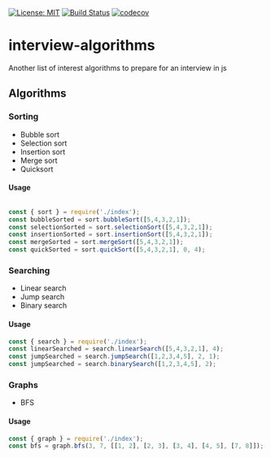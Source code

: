 [![License: MIT](https://img.shields.io/badge/License-MIT-yellow.svg)](https://opensource.org/licenses/MIT)
[![Build Status](https://travis-ci.com/julimen5/interview-algorithms.svg?branch=main)](https://travis-ci.com/julimen5/interview-algorithms)
[![codecov](https://codecov.io/gh/julimen5/interview-algorithms/branch/main/graph/badge.svg?token=CVDFILSM81)](https://codecov.io/gh/julimen5/interview-algorithms)

# interview-algorithms
Another list of interest algorithms to prepare for an interview in js

## Algorithms

### Sorting
* Bubble sort
* Selection sort
* Insertion sort 
* Merge sort
* Quicksort

#### Usage 

```JavaScript

const { sort } = require('./index');
const bubbleSorted = sort.bubbleSort([5,4,3,2,1]);
const selectionSorted = sort.selectionSort([5,4,3,2,1]);
const insertionSorted = sort.insertionSort([5,4,3,2,1]);
const mergeSorted = sort.mergeSort([5,4,3,2,1]);
const quickSorted = sort.quickSort([5,4,3,2,1], 0, 4);

```

### Searching
* Linear search
* Jump search
* Binary search

#### Usage
```JavaScript
const { search } = require('./index');
const linearSearched = search.linearSearch([5,4,3,2,1], 4);
const jumpSearched = search.jumpSearch([1,2,3,4,5], 2, 1);
const jumpSearched = search.binarySearch([1,2,3,4,5], 2);
```

### Graphs
* BFS

#### Usage

```javascript
const { graph } = require('./index');
const bfs = graph.bfs(3, 7, [[1, 2], [2, 3], [3, 4], [4, 5], [7, 8]]);
```
